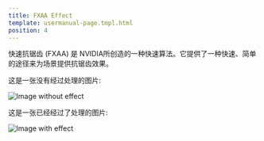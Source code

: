 ```yaml
---
title: FXAA Effect
template: usermanual-page.tmpl.html
position: 4
---
```


快速抗锯齿 (FXAA) 是 NVIDIA所创造的一种快速算法。它提供了一种快速、简单的途径来为场景提供抗锯齿效果。

这是一张没有经过处理的图片:

<img alt="Image without effect" src="/images/platform/posteffects/without_effects.png"></img>

这是一张已经经过了处理的图片:

<img alt="Image with effect" src="/images/platform/posteffects/with_fxaa.png"></img>

